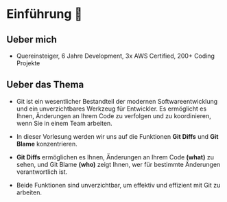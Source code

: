 # Einführung 👋

##  Ueber mich 

- Quereinsteiger, 6 Jahre Development, 3x AWS Certified, 200+ Coding Projekte


## Ueber das Thema

- Git ist ein wesentlicher Bestandteil der modernen Softwareentwicklung und ein
unverzichtbares Werkzeug für Entwickler. Es ermöglicht es Ihnen, Änderungen an
Ihrem Code zu verfolgen und zu koordinieren, wenn Sie in einem Team arbeiten.

- In dieser Vorlesung werden wir uns auf die Funktionen **Git Diffs** und **Git Blame**
konzentrieren. 

- **Git Diffs** ermöglichen es Ihnen, Änderungen an Ihrem Code **(what)** zu
sehen, und Git Blame **(who)** zeigt Ihnen, wer für bestimmte Änderungen verantwortlich
ist. 


- Beide Funktionen sind unverzichtbar, um effektiv und effizient mit Git zu
arbeiten.

